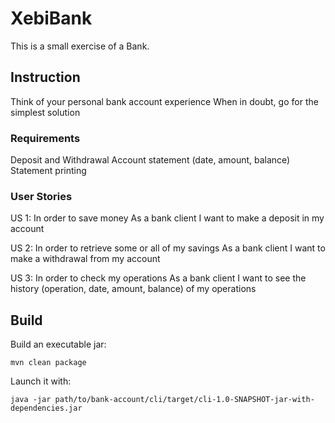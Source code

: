 # XebiBank

This is a small exercise of a Bank.

## Instruction
Think of your personal bank account experience When in doubt, go for the simplest solution
 
### Requirements
Deposit and Withdrawal
Account statement (date, amount, balance)
Statement printing
 
### User Stories
US 1:
In order to save money
As a bank client
I want to make a deposit in my account
 
US 2:
In order to retrieve some or all of my savings
As a bank client
I want to make a withdrawal from my account
 
US 3:
In order to check my operations
As a bank client
I want to see the history (operation, date, amount, balance)  of my operations

## Build
Build an executable jar:
```
mvn clean package
```
Launch it with:
```
java -jar path/to/bank-account/cli/target/cli-1.0-SNAPSHOT-jar-with-dependencies.jar
```